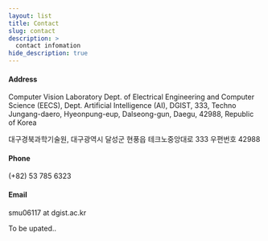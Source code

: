```yaml
---
layout: list
title: Contact
slug: contact
description: >
  contact infomation
hide_description: true
---
```


#### Address

Computer Vision Laboratory
Dept. of Electrical Engineering and Computer Science (EECS),
Dept. Artificial Intelligence (AI),
DGIST,
333, Techno Jungang-daero, Hyeonpung-eup, Dalseong-gun,
Daegu, 42988, Republic of Korea

대구경북과학기술원,
대구광역시 달성군 현풍읍 테크노중앙대로 333 우편번호 42988		

#### Phone

(+82) 53 785 6323

#### Email

smu06117 at dgist.ac.kr

To be upated..